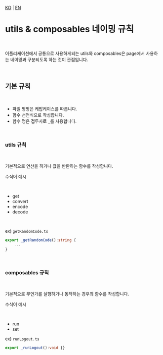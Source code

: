 [KO](./utiles&composables_ko.md) | [EN](./utiles&composables_en.md)

# utils & composables 네이밍 규칙

<br>

어플리케이션에서 공통으로 사용하게되는 utils와 composables은 page에서 사용하는 네이밍과 구분되도록 하는 것이 관점입니다.

<br>

## 기본 규칙

<br>

-   파일 명명은 케밥케이스를 따릅니다.
-   함수 선언식으로 작성합니다.
-   함수 명은 접두사로 `_`를 사용합니다.

<br>

### utils 규칙

<br>

기본적으로 연산을 하거나 값을 반환하는 함수를 작성합니다.

수식어 예시

<br>

-   get
-   convert
-   encode
-   decode

<br>

ex) `getRandomCode.ts`

```ts
export _getRandomCode():string {
    ...
}
```

<br>

### composables 규칙

<br>

기본적으로 무언가를 실행하거나 동작하는 경우의 함수를 작성합니다.

수식어 예시

<br>

-   run
-   set

ex) `runLogout.ts`

```ts
export _runLogout():void {}
```
